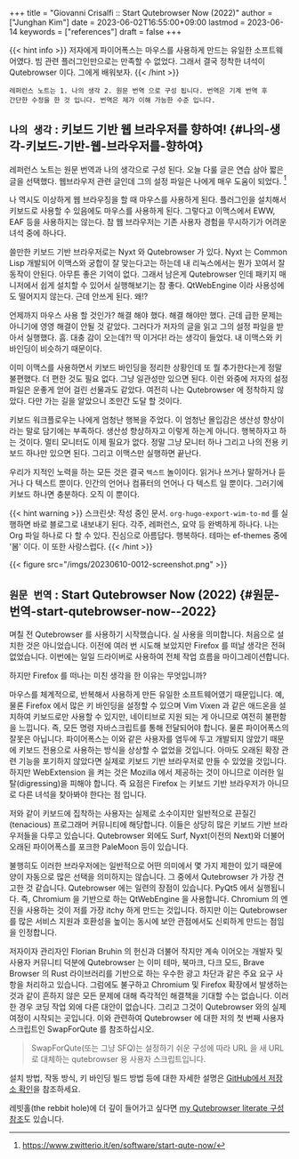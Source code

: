 +++
title = "Giovanni Crisalfi :: Start Qutebrowser Now (2022)"
author = ["Junghan Kim"]
date = 2023-06-02T16:55:00+09:00
lastmod = 2023-06-14
keywords = ["references"]
draft = false
+++

{{< hint info >}}
저자에게 파이어폭스는 마우스를 사용하게 만드는 유일한 소프트웨어였다. 빔 관련
플러그인만으로는 만족할 수 없었다. 그래서 결국 정착한 녀석이 Qutebrowser 이다.
그에게 배워보자.
{{< /hint >}}

<!--more-->

```text
레퍼런스 노트는 1. 나의 생각 2. 원문 번역 으로 구성 됩니다. 번역은 기계 번역 후
간단한 수정을 한 것 입니다. 번역은 제가 이해 가능한 수준 입니다.
```


## `나의 생각` : 키보드 기반 웹 브라우저를 향하여! {#나의-생각-키보드-기반-웹-브라우저를-향하여}

레퍼런스 노트는 원문 번역과 나의 생각으로 구성 된다. 오늘 다룰 글은 연습 삼아
짧은 글을 선택했다. 웹브라우저 관련 글인데 그의 설정 파일은 나에게 매우 도움이
되었다.&nbsp;[^fn:1]

나 역시도 이상하게 웹 브라우징을 할 때 마우스를 사용하게 된다. 플러그인을
설치해서 키보드로 사용할 수 있음에도 마우스를 사용하게 된다. 그렇다고 이맥스에서
EWW, EAF 등을 사용하지는 않는다. 참 웹 브라우저는 기존 사용자 경험을 무시하기가
어려운 녀석 중에 하나다.

쓸만한 키보드 기반 브라우저로는 Nyxt 와 Qutebrowser 가 있다. Nyxt 는 Common Lisp
개발되어 이맥스와 궁합이 잘 맞는다고는 하는데 내 리눅스에서는 뭔가 꼬여서 잘
동작이 안된다. 아무튼 좋은 기억이 없다. 그래서 남은게 Qutebrowser 인데 패키지
매니저에서 쉽게 설치할 수 있어서 실행해보기는 참 좋다. QtWebEngine 이라
사용성에도 떨어지지 않는다. 근데 안쓰게 된다. 왜!?

언제까지 마우스 사용 할 것인가? 해결 해야 했다. 해결 해야만 했다. 근데 급한
문제는 아니기에 영영 해결이 안될 것 같았다. 그러다가 저자의 글을 읽고 그의 설정
파일을 받아서 실행했다. 흠. 대충 감이 오는데?! 딱 이거다! 라는 생각이 들었다. 내
이맥스와 키 바인딩이 비슷하기 때문이다.

이미 이맥스를 사용하면서 키보드 바인딩을 정리한 상황인데 또 뭘 추가한다는게 정말
불편했다. 더 편한 것도 필요 없다. 그냥 일관성만 있으면 된다. 이런 와중에 저자의
설정 파일은 운좋게 얻어 걸린 선물과도 같았다. 여전히 나는 Qutebrowser 에 정착하지
않았다. 다만 가는 길을 알았으니 조만간 도달 할 것이다.

키보드 워크플로우는 나에게 엄청난 행복을 주었다. 이 엄청난 몰입감은 생산성
향상이라는 말로 담기에는 부족하다. 생산성 향상하자고 이렇게 하는게 아니다.
행복하자고 하는 것이다. 멀티 모니터도 이제 필요가 없다. 정말 그냥 모니터 하나
그리고 나의 전용 키보드 하나만 있으면 된다. 그리고 이맥스만 실행하면 끝난다.

우리가 지적인 노력을 하는 모든 것은 결국 `텍스트` 놀이이다. 읽거나 쓰거나 말하거나
듣거나 다 텍스트 뿐이다. 인간의 언어나 컴퓨터의 언어나 다 텍스트 일 뿐이다.
그러기에 키보드 하나면 충분하다. 오직 이 뿐이다.

{{< hint warning >}}
스크린샷: 작성 중인 문서. `org-hugo-export-wim-to-md` 를 실행하면 바로 블로그로
내보내기 된다. 각주, 레퍼런스, 요약 등 완벽하게 하나다. 나는 Org 파일 하나로 다
할 수 있다. 진심으로 아름답다. 행복하다. 테마는 ef-themes 중에 '봄' 이다. 이
또한 사랑스럽다.
{{< /hint >}}

{{< figure src="/imgs/20230610-0012-screenshot.png" >}}


## `원문 번역` : Start Qutebrowser Now (2022) {#원문-번역-start-qutebrowser-now--2022}

며칠 전 Qutebrowser 를 사용하기 시작했습니다. 실 사용을 의미합니다. 처음으로
설치한 것은 아니었습니다. 이전에 여러 번 시도해 보았지만 Firefox 를 떠날 생각은
전혀 없었습니다. 이번에는 일일 드라이버로 사용하여 전체 작업 흐름을
마이그레이션합니다.

하지만 Firefox 를 떠나는 미친 생각을 한 이유는 무엇입니까?

마우스를 체계적으로, 반복해서 사용하게 만든 유일한 소프트웨어였기 때문입니다.
예, 물론 Firefox 에서 많은 키 바인딩을 설정할 수 있으며 Vim Vixen 과 같은
애드온을 설치하여 키보드로만 사용할 수 있지만, 네이티브로 지원 되는 게 아니므로
여전히 불편함을 느낍니다. 즉, 모든 명령 자바스크립트를 통해 전달되어야 합니다.
물론 파이어폭스의 잘못은 아닙니다. 파이어폭스는 이와 같은 사용자를 염두에 두고
개발되지 않았기 때문에 키보드 전용으로 사용하는 방식을 상상할 수 없었을
것입니다. 아마도 오래된 확장 관련 기능을 포기하지 않았다면 실제로 키보드 기반
브라우저로 만들 수 있었을 것입니다. 하지만 WebExtension 을 켜는 것은 Mozilla
에서 제공하는 것이 아니므로 이러한 일탈(digressing)을 피해야 합니다. 즉 요점은
Firefox 는 키보드 기반 브라우저가 아니므로 다른 녀석을 찾아봐야 한다는 점 입니다.

저와 같이 키보드에 집착하는 사용자는 실제로 소수이지만 일반적으로 끈질긴(tenacious)
프로그래머 커뮤니티에 해당합니다. 이들은 상당히 많은 키보드 기반 브라우저들을
다루고 있습니다. Qutebrowser 외에도 Surf, Nyxt(이전의 Next)와 더불어 오래된
파이어폭스를 포크한 PaleMoon 등이 있습니다.

불행히도 이러한 브라우저에는 일반적으로 어떤 의미에서 몇 가지 제한이 있기 때문에
양이 자동으로 많은 선택을 의미하지는 않습니다. 그 중에서 Qutebrowser 가 가장
견고한 것 같습니다. Qutebrowser 에는 일련의 장점이 있습니다. PyQt5 에서
실행됩니다. 즉, Chromium 을 기반으로 하는 QtWebEngine 을 사용합니다. Chromium 의
엔진을 사용하는 것이 저를 가장 itchy 하게 만드는 것입니다. 하지만 이는
Qutebrowser 를 많은 서비스 지원과 호환성을 높이는 동시에 보안 관점에서도 신뢰하게
만드는 점임을 인정합니다.

저자이자 관리자인 Florian Bruhin 의 헌신과 더불어 작지만 계속 이어오는 개발자 및
사용자 커뮤니티 덕분에 Qutebrowser 는 이미 테마, 북마크, 다크 모드, Brave
Browser 의 Rust 라이브러리를 기반으로 하는 우수한 광고 차단과 같은 주요 요구
사항을 처리하고 있습니다. 그럼에도 불구하고 Chromium 및 Firefox 확장에서
발생하는 것과 같이 흔하지 않은 모든 문제에 대해 즉각적인 해결책을 기대할 수는
없습니다. 이러한 경우 코딩 작업 외에 다른 대안이 없습니다. 그리고 그것이
Qutebrowser 와의 실제 여정이 시작되는 곳입니다. 이와 관련하여 Qutebrowser 에
대한 저의 첫 번째 사용자 스크립트인 SwapForQute 를 참조하십시오.

> SwapForQute(또는 그냥 SFQ)는 설정하기 쉬운 구성에 따라 URL 을 새 URL 로 대체하는 qutebrowser 용 사용자 스크립트입니다.

설치 방법, 작동 방식, 키 바인딩 빌드 방법 등에 대한 자세한 설명은 [GitHub에서
저장소 확인](https://github.com/gicrisf/swapforqute)을 참조하세요.

레빗홀(the rebbit hole)에 더 깊이 들어가고 싶다면 [my Qutebrowser literate 구성
참조](https://github.com/gicrisf/qute-config)도 있습니다.

[^fn:1]: <https://www.zwitterio.it/en/software/start-qute-now/>